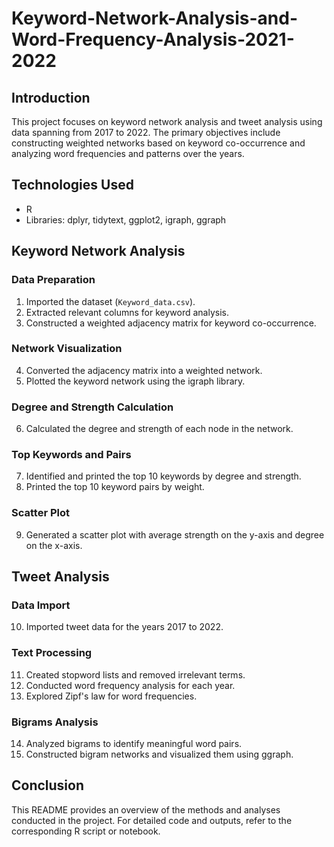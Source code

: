 # Keyword-Network-Analysis-and-Word-Frequency-Analysis-2021-2022

## Introduction

This project focuses on keyword network analysis and tweet analysis using data spanning from 2017 to 2022. The primary objectives include constructing weighted networks based on keyword co-occurrence and analyzing word frequencies and patterns over the years.

## Technologies Used

- R
- Libraries: dplyr, tidytext, ggplot2, igraph, ggraph

## Keyword Network Analysis

### Data Preparation

1. Imported the dataset (`Keyword_data.csv`).
2. Extracted relevant columns for keyword analysis.
3. Constructed a weighted adjacency matrix for keyword co-occurrence.

### Network Visualization

4. Converted the adjacency matrix into a weighted network.
5. Plotted the keyword network using the igraph library.

### Degree and Strength Calculation

6. Calculated the degree and strength of each node in the network.

### Top Keywords and Pairs

7. Identified and printed the top 10 keywords by degree and strength.
8. Printed the top 10 keyword pairs by weight.

### Scatter Plot

9. Generated a scatter plot with average strength on the y-axis and degree on the x-axis.

## Tweet Analysis

### Data Import

10. Imported tweet data for the years 2017 to 2022.

### Text Processing

11. Created stopword lists and removed irrelevant terms.
12. Conducted word frequency analysis for each year.
13. Explored Zipf's law for word frequencies.

### Bigrams Analysis

14. Analyzed bigrams to identify meaningful word pairs.
15. Constructed bigram networks and visualized them using ggraph.

## Conclusion

This README provides an overview of the methods and analyses conducted in the project. For detailed code and outputs, refer to the corresponding R script or notebook.

